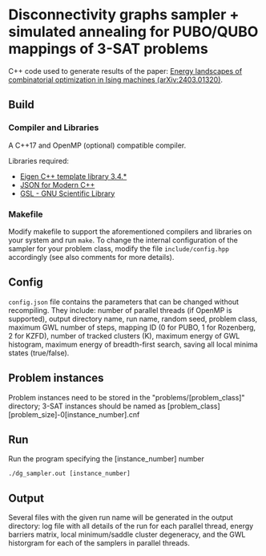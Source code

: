 # Disconnectivity graphs sampler + simulated annealing for PUBO/QUBO mappings of 3-SAT problems

C++ code used to generate results of the paper: 
[Energy landscapes of combinatorial optimization in Ising machines (arXiv:2403.01320)](https://arxiv.org/abs/2403.01320).

## Build
### Compiler and Libraries
A C++17 and OpenMP (optional) compatible compiler. 

Libraries required:
- [Eigen C++ template library 3.4.*](https://eigen.tuxfamily.org/dox/)
- [JSON for Modern C++](https://github.com/nlohmann/json)
- [GSL - GNU Scientific Library](https://www.gnu.org/software/gsl/)

### Makefile

Modify makefile to support the aforementioned compilers and libraries on your system and run `make`.
To change the internal configuration of the sampler for your problem class, modify the file `include/config.hpp` accordingly (see also comments for more details).

## Config
`config.json` file contains the parameters that can be changed without recompiling. They include: number of parallel threads (if OpenMP is supported), output directory name, run name, random seed, problem class, maximum GWL number of steps, mapping ID (0 for PUBO, 1 for Rozenberg, 2 for KZFD), number of tracked clusters (K), maximum energy of GWL histogram, maximum energy of breadth-first search, saving all local minima states (true/false).

## Problem instances
Problem instances need to be stored in the "problems/[problem_class]" directory; 
3-SAT instances should be named as [problem_class][problem_size]-0[instance_number].cnf

## Run
Run the program specifying the [instance_number] number
```
./dg_sampler.out [instance_number]
```

## Output
Several files with the given run name will be generated in the output directory: log file with all details of the run for each parallel thread, energy barriers matrix, local minimum/saddle cluster degeneracy, and the GWL historgram for each of the samplers in parallel threads.
